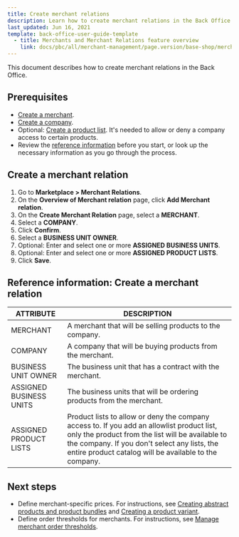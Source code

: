 ```yaml
---
title: Create merchant relations
description: Learn how to create merchant relations in the Back Office
last_updated: Jun 16, 2021
template: back-office-user-guide-template
  - title: Merchants and Merchant Relations feature overview
    link: docs/pbc/all/merchant-management/page.version/base-shop/merchant-b2b-contracts-feature-overview.html
---
```


This document describes how to create merchant relations in the Back Office.

## Prerequisites

* [Create a merchant](/docs/pbc/all/merchant-management/{{page.version}}/base-shop/manage-in-the-back-office/create-merchants.html).
* [Create a company](/docs/pbc/all/customer-relationship-management/{{page.version}}/base-shop/manage-in-the-back-office/manage-companies.html).
* Optional: [Create a product list](/docs/pbc/all/product-information-management/{{page.version}}/base-shop//manage-in-the-back-office/product-lists/create-product-lists.html). It's needed to allow or deny a company access to certain products.
* Review the [reference information](#reference-information-create-a-merchant-relation) before you start, or look up the necessary information as you go through the process.

## Create a merchant relation

1. Go to **Marketplace&nbsp;<span aria-label="and then">></span> Merchant Relations**.
2. On the **Overview of Merchant relation** page, click **Add Merchant relation**.
3. On the **Create Merchant Relation** page, select a **MERCHANT**.
4. Select a **COMPANY**.
5. Click **Confirm**.
6. Select a **BUSINESS UNIT OWNER**.
7. Optional: Enter and select one or more **ASSIGNED BUSINESS UNITS**.
8. Optional: Enter and select one or more **ASSIGNED PRODUCT LISTS**.
9. Click **Save**.

## Reference information: Create a merchant relation

| ATTRIBUTE |DESCRIPTION  |
| --- | --- |
| MERCHANT | A merchant that will be selling products to the company. |
| COMPANY | A company that will be buying products from the merchant. |
| BUSINESS UNIT OWNER | The business unit that has a contract with the merchant. |
| ASSIGNED BUSINESS UNITS | The business units that will be ordering products from the merchant. |
| ASSIGNED PRODUCT LISTS | Product lists to allow or deny the company access to. If you add an allowlist product list, only the product from the list will be available to the company. If you don't select any lists, the entire product catalog will be available to the company.  |


## Next steps

* Define merchant-specific prices. For instructions, see [Creating abstract products and product bundles](/docs/pbc/all/product-information-management/{{page.version}}/base-shop/manage-in-the-back-office/products/manage-abstract-products-and-product-bundles/create-abstract-products-and-product-bundles.html) and [Creating a product variant](/docs/pbc/all/product-information-management/{{page.version}}/marketplace/manage-in-the-back-office/products/create-product-variants.html).
* Define order thresholds for merchants. For instructions, see [Manage merchant order thresholds](/docs/pbc/all/cart-and-checkout/{{page.version}}/base-shop/manage-in-the-back-office/define-merchant-order-thresholds.html).
